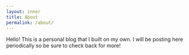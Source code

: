 ```yaml
---
layout: inner
title: About
permalink: /about/
---
```



Hello! This is a personal blog that I built on my own. I will be posting here periodically so be sure to check back for more! 
